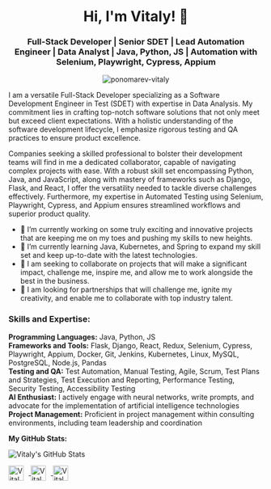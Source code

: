 <h1 align="center">Hi, I'm Vitaly! 👋</h1>
<h3 align="center">Full-Stack Developer | Senior SDET | Lead Automation Engineer | Data Analyst | Java, Python, JS | Automation with Selenium, Playwright, Cypress, Appium</h3>

<p align="center"> 
  <img src="https://github-profile-trophy.vercel.app/?username=ponomarev-vitaly&theme=juicyfresh&no-frame=true&margin-w=20&margin-h=20" alt="ponomarev-vitaly" />
</p>

<p align="left">I am a versatile Full-Stack Developer specializing as a Software Development Engineer in Test (SDET) with expertise in Data Analysis. My commitment lies in crafting top-notch software solutions that not only meet but exceed client expectations. With a holistic understanding of the software development lifecycle, I emphasize rigorous testing and QA practices to ensure product excellence.</p>

<p align="left">Companies seeking a skilled professional to bolster their development teams will find in me a dedicated collaborator, capable of navigating complex projects with ease. With a robust skill set encompassing Python, Java, and JavaScript, along with mastery of frameworks such as Django, Flask, and React, I offer the versatility needed to tackle diverse challenges effectively. Furthermore, my expertise in Automated Testing using Selenium, Playwright, Cypress, and Appium ensures streamlined workflows and superior product quality.</p>

<ul align="left">
  <li>🔭 I’m currently working on some truly exciting and innovative projects that are keeping me on my toes and pushing my skills to new heights.</li>
  <li>🌱 I’m currently learning Java, Kubernetes, and Spring to expand my skill set and keep up-to-date with the latest technologies.</li>
  <li>👯 I am seeking to collaborate on projects that will make a significant impact, challenge me, inspire me, and allow me to work alongside the best in the business.</li>
  <li>🤝 I am looking for partnerships that will challenge me, ignite my creativity, and enable me to collaborate with top industry talent.</li>
</ul>

<h3 align="left">Skills and Expertise:</h3>

<p align="left">
  <b>Programming Languages:</b> Java, Python, JS<br>
  <b>Frameworks and Tools:</b> Flask, Django, React, Redux, Selenium, Cypress, Playwright, Appium, Docker, Git, Jenkins, Kubernetes, Linux, MySQL, PostgreSQL, Node.js, Pandas<br>
  <b>Testing and QA:</b> Test Automation, Manual Testing, Agile, Scrum, Test Plans and Strategies, Test Execution and Reporting, Performance Testing, Security Testing, Accessibility Testing<br>
  <b>AI Enthusiast:</b> I actively engage with neural networks, write prompts, and advocate for the implementation of artificial intelligence technologies<br>
  <b>Project Management:</b> Proficient in project management within consulting environments, including team leadership and coordination<br>
</p>

**My GitHub Stats:**

<p align="left">
  <img src="https://github-readme-stats.vercel.app/api?username=ponomarev-vitaly&show_icons=true&count_private=true&include_all_commits=true&theme=dark" alt="Vitaly's GitHub Stats" />
</p>

<p align="left">
  <a href="https://github.com/ponomarev-vitaly" target="_blank">
    <img align="center" src="https://img.icons8.com/color/48/000000/github--v1.png" alt="Vitaly's GitHub" height="30" width="30" style="margin-right: 10px;" />
  </a>
  <a href="https://www.linkedin.com/in/vitalii-ponomarev" target="_blank">
    <img align="center" src="https://img.icons8.com/color/48/000000/linkedin-circled--v1.png" alt="Vitaly's LinkedIn" height="30" width="30" style="margin-right: 10px;" />
  </a>
  <a href="https://www.facebook.com/vitaliiponomarev3126" target="_blank">
    <img align="center" src="https://img.icons8.com/color/48/000000/facebook-new--v2.png" alt="Vitaly's Facebook" height="30" width="30" style="margin-right: 10px;" />
  </a>
  
</p>
